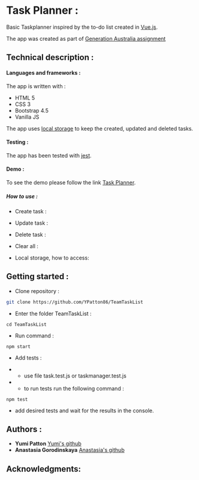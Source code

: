 # Task Planner :

Basic Taskplanner inspired by the to-do list created in [Vue.js](https://vuejsexamples.com/advanced-to-do-list-application-built-with-vue-js/).

The app was created as part of [Generation Australia assignment](https://australia.generation.org/programs/become-a-web-developer/)

## Technical description :

#### Languages and frameworks :

The app is written with :

- HTML 5
- CSS 3
- Bootstrap 4.5
- Vanilla JS

The app uses [local storage](https://developer.mozilla.org/en-US/docs/Web/API/Window/localStorage) to keep the created, updated and deleted tasks.

#### Testing :

The app has been tested with [jest](https://jestjs.io/docs/en/getting-started).

#### Demo :

To see the demo please follow the link [Task Planner](https://goofy-archimedes-84bd01.netlify.app/).

##### How to use :

- Create task :

- Update task :

- Delete task :

- Clear all :

- Local storage, how to access:

## Getting started :

<!-- - Fork the repository : -->

- Clone repository :

```bash
git clone https://github.com/YPatton86/TeamTaskList
```

- Enter the folder TeamTaskList :

```
cd TeamTaskList
```

- Run command :

```
npm start
```

- Add tests :

* - use file task.test.js or taskmanager.test.js

* - to run tests run the following command :

```
npm test
```

- add desired tests and wait for the results in the console.

## Authors :

- **Yumi Patton** [Yumi's github](https://github.com/YPatton86)
- **Anastasia Gorodinskaya** [Anastasia's github](https://github.com/agorodinskaya)

## Acknowledgments:
